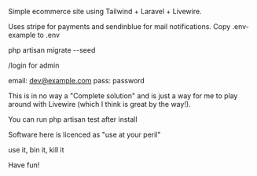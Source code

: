Simple ecommerce site using  Tailwind + Laravel + Livewire.

Uses stripe for payments and sendinblue for mail notifications.
Copy .env-example to .env

php artisan migrate --seed

/login for admin

email: dev@example.com
pass: password

This is in no way a "Complete solution" and is just a way for me to play around with Livewire (which I think is great by the way!).

You can run php artisan test after install

Software here is licenced as "use at your peril"

use it,
bin it,
kill it

Have fun!